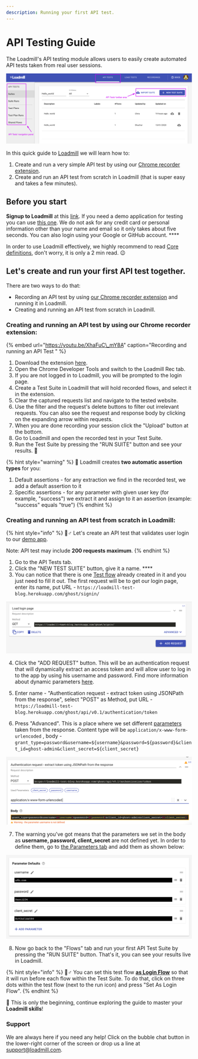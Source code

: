 ```yaml
---
description: Running your first API test.
---
```


# API Testing Guide

The Loadmill's API testing module allows users to easily create automated API tests taken from real user sessions.

![](../.gitbook/assets/screenshot-78-.png)

In this quick guide to [Loadmill](https://loadmill.com/app/signup) we will learn how to:

1. Create and run a very simple API test by using our [Chrome recorder extension](https://chrome.google.com/webstore/detail/loadmill-recorder/gdkmnfehipofdefhpegbgkkocinlaofd?hl=en).
2. Create and run an API test from scratch in Loadmill \(that is super easy and takes a few minutes\).

## **Before you start**

**Signup to Loadmill** at this [link](https://www.loadmill.com/app/signup). If you need a demo application for testing you can use [this one](https://loadmill-test-blog.herokuapp.com). We do not ask for any credit card or personal information other than your name and email so it only takes about five seconds. You can also login using your Google or GitHub account. ****

In order to use Loadmill effectively, we highly recommend to read [Core definitions](https://docs.loadmill.com/core-definitions), don't worry, it is only a 2 min read. 😉 

## Let's create and run your first API test together. 

There are two ways to do that: 

* Recording an API test by using [our Chrome recorder extension](https://chrome.google.com/webstore/detail/loadmill-recorder/gdkmnfehipofdefhpegbgkkocinlaofd?hl=en) and running it in Loadmill.
* Creating and running an API test from scratch in Loadmill. 

### **Creating and running an API test by using our Chrome recorder extension:**

{% embed url="https://youtu.be/XhaFuC\_mY8A" caption="Recording and running an API Test " %}

1. Download the extension [here](https://chrome.google.com/webstore/detail/loadmill-recorder/gdkmnfehipofdefhpegbgkkocinlaofd?hl=en).
2. Open the Chrome Developer Tools and switch to the Loadmill Rec tab. 
3. If you are not logged in to Loadmill, you will be prompted to the login page.
4. Create a Test Suite in Loadmill that will hold recorded flows, and select it in the extension. 
5. Clear the captured requests list and navigate to the tested website. 
6. Use the filter and the request's delete buttons to filter out irrelevant requests. You can also see the request and response body by clicking on the expanding arrow within requests.
7. When you are done recording your session click the "Upload" button at the bottom.
8. Go to Loadmill and open the recorded test in your Test Suite.
9. Run the Test Suite by pressing the "RUN SUITE" button and see your results. 🥳 

{% hint style="warning" %}
🧠 Loadmill creates **two automatic assertion types** for you:

1. Default assertions - for any extraction we find in the recorded test, we add a default assertion to it 
2. Specific assertions - for any parameter with given user key \(for example, "success"\) we extract it and assign to it an assertion \(example: "success" equals "true"\)
{% endhint %}

### Creating and running an API test from scratch in Loadmill:

{% hint style="info" %}
🧙♂ Let's create an API test that validates user login to our [demo app](https://loadmill-test-blog.herokuapp.com/). 

Note: API test may include **200 requests maximum**.
{% endhint %}

1. Go to the API Tests tab.
2. Click the "NEW TEST SUITE" button, give it a name. ****
3. You can notice that there is one [Test flow](https://docs.loadmill.com/core-definitions) already created in it and you just need to fill it out. The first request will be to get our login page, enter its name, put URL - `https://loadmill-test-blog.herokuapp.com/ghost/signin/`  

![Load login page request](../.gitbook/assets/login_get_1.png)

4. Click the "ADD REQUEST" button. This will be an authentication request that will dynamically extract an access token and will allow user to log in to the app by using his username and password. Find more information about dynamic parameters [here](https://docs.loadmill.com/api-testing/test-suite-editor/parameters). 

5. Enter name - "Authentication request - extract token using JSONPath from the response", select "POST" as Method, put URL - `https://loadmill-test-blog.herokuapp.com/ghost/api/v0.1/authentication/token`    

6. Press "Advanced". This is a place where we set different [parameters](https://docs.loadmill.com/api-testing/test-suite-editor/parameters) taken from the response. Content type will be `application/x-www-form-urlencoded`  , body - `grant_type=password&username=${username}&password=${password}&client_id=ghost-admin&client_secret=${client_secret}`              

![](../.gitbook/assets/params_set_2.png)

7. The warning you've got means that the parameters we set in the body as **username, password, client\_secret** are not defined yet. In order to define them, go to [the Parameters tab](https://docs.loadmill.com/api-testing/test-suite-editor/test-suite-parameters) and add them as shown below:

![The Test Suite Parameters](../.gitbook/assets/test_suite_params.png)

8. Now go back to the "Flows" tab and run your first API Test Suite by pressing the "RUN SUITE" button. That's it, you can see your results live in Loadmill.

{% hint style="info" %}
🧙♂ You can set this test flow [**as Login Flow**](https://docs.loadmill.com/api-testing/test-suite-editor/global-login-flow) so that it will run before each flow within the Test Suite. To do that, click on three dots within the test flow \(next to the run icon\) and press "Set As Login Flow".
{% endhint %}

 🎉 This is only the beginning, continue exploring the guide to master your **Loadmill skills**!

### Support

We are always here if you need any help! Click on the bubble chat button in the lower-right corner of the screen or drop us a line at [support@loadmill.com](mailto:support@loadmill.com).  





